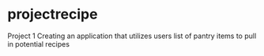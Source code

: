 # projectrecipe
Project 1 Creating an application that utilizes users list of pantry items to pull in potential recipes

